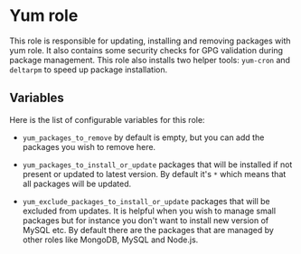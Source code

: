 Yum role
==========

This role is responsible for updating, installing and removing packages with yum role. 
It also contains some security checks for GPG validation during package management.
This role also installs two helper tools: `yum-cron` and `deltarpm` to speed up package installation.


Variables
---------
Here is the list of configurable variables for this role:

 - `yum_packages_to_remove` by default is empty, but you can add the packages you wish to remove here.

 - `yum_packages_to_install_or_update` packages that will be installed if not present or updated to latest version. By default it's `*` which means that all packages will be updated.
 
 - `yum_exclude_packages_to_install_or_update` packages that will be excluded from updates. It is helpful when you wish to manage small packages but for instance you don't want to install new version of MySQL etc. By default there are the packages that are managed by other roles like MongoDB, MySQL and Node.js.
 